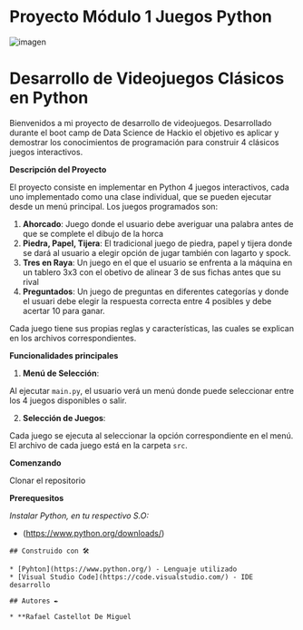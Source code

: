 # Proyecto Módulo 1 Juegos Python
![imagen](https://cdn.pixabay.com/photo/2022/05/24/00/05/game-7217379_1280.png)

# Desarrollo de Videojuegos Clásicos en Python

Bienvenidos a mi proyecto de desarrollo de videojuegos. 
Desarrollado durante el boot camp de Data Science de Hackio el objetivo es aplicar y demostrar los conocimientos de programación para construir 4 clásicos juegos interactivos.

**Descripción del Proyecto**

El proyecto consiste en implementar en Python 4 juegos interactivos, cada uno implementado como una clase individual, que se pueden ejecutar desde un menú principal. Los juegos programados son:

1. **Ahorcado**: Juego donde el usuario debe averiguar una palabra antes de que se complete el dibujo de la horca
2. **Piedra, Papel, Tijera**: El tradicional juego de piedra, papel y tijera donde se dará al usuario a elegir opción de jugar también con lagarto y spock.
3. **Tres en Raya**: Un juego en el que el usuario se enfrenta a la máquina en un tablero 3x3 con el obetivo de alinear 3 de sus fichas antes que su rival
4. **Preguntados**: Un juego de preguntas en diferentes categorías y donde el usuari debe elegir la respuesta correcta entre 4 posibles y debe acertar 10 para ganar.

Cada juego tiene sus propias reglas y características, las cuales se explican en los archivos correspondientes.

**Funcionalidades principales**

1. **Menú de Selección**:

  Al ejecutar `main.py`, el usuario verá un menú donde puede seleccionar entre los 4 juegos disponibles o salir.
   
2. **Selección de Juegos**:

  Cada juego se ejecuta al seleccionar la opción correspondiente en el menú. El archivo de cada juego está en la carpeta `src`.

  
**Comenzando**

Clonar el repositorio

**Prerequesitos**

_Instalar Python, en tu respectivo S.O:_
-  (https://www.python.org/downloads/)


```
## Construido con 🛠️

* [Pyhton](https://www.python.org/) - Lenguaje utilizado
* [Visual Studio Code](https://code.visualstudio.com/) - IDE desarrollo

## Autores ✒️

* **Rafael Castellot De Miguel
